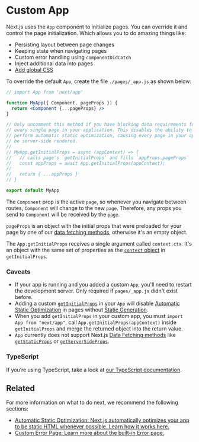 # Custom App

Next.js uses the `App` component to initialize pages. You can override it and control the page initialization. Which allows you to do amazing things like:

- Persisting layout between page changes
- Keeping state when navigating pages
- Custom error handling using `componentDidCatch`
- Inject additional data into pages
- [Add global CSS](/docs/basic-features/built-in-css-support#adding-a-global-stylesheet)

To override the default `App`, create the file `./pages/_app.js` as shown below:

```jsx
// import App from 'next/app'

function MyApp({ Component, pageProps }) {
  return <Component {...pageProps} />
}

// Only uncomment this method if you have blocking data requirements for
// every single page in your application. This disables the ability to
// perform automatic static optimization, causing every page in your app to
// be server-side rendered.
//
// MyApp.getInitialProps = async (appContext) => {
//   // calls page's `getInitialProps` and fills `appProps.pageProps`
//   const appProps = await App.getInitialProps(appContext);
//
//   return { ...appProps }
// }

export default MyApp
```

The `Component` prop is the active `page`, so whenever you navigate between routes, `Component` will change to the new `page`. Therefore, any props you send to `Component` will be received by the `page`.

`pageProps` is an object with the initial props that were preloaded for your page by one of our [data fetching methods](/docs/basic-features/data-fetching/overview), otherwise it's an empty object.

The `App.getInitialProps` receives a single argument called `context.ctx`. It's an object with the same set of properties as the [`context` object](/docs/api-reference/data-fetching/get-initial-props#context-object) in `getInitialProps`.

### Caveats

- If your app is running and you added a custom `App`, you'll need to restart the development server. Only required if `pages/_app.js` didn't exist before.
- Adding a custom [`getInitialProps`](/docs/api-reference/data-fetching/get-initial-props) in your `App` will disable [Automatic Static Optimization](/docs/advanced-features/automatic-static-optimization) in pages without [Static Generation](/docs/basic-features/data-fetching/get-static-props).
- When you add `getInitialProps` in your custom app, you must `import App from "next/app"`, call `App.getInitialProps(appContext)` inside `getInitialProps` and merge the returned object into the return value.
- `App` currently does not support Next.js [Data Fetching methods](/docs/basic-features/data-fetching/overview) like [`getStaticProps`](/docs/basic-features/data-fetching/get-static-props) or [`getServerSideProps`](/docs/basic-features/data-fetching/get-server-side-props).

### TypeScript

If you’re using TypeScript, take a look at [our TypeScript documentation](/docs/basic-features/typescript#custom-app).

## Related

For more information on what to do next, we recommend the following sections:

- [Automatic Static Optimization: Next.js automatically optimizes your app to be static HTML whenever possible. Learn how it works here.](/docs/advanced-features/automatic-static-optimization)
- [Custom Error Page: Learn more about the built-in Error page.](/docs/advanced-features/custom-error-page)
